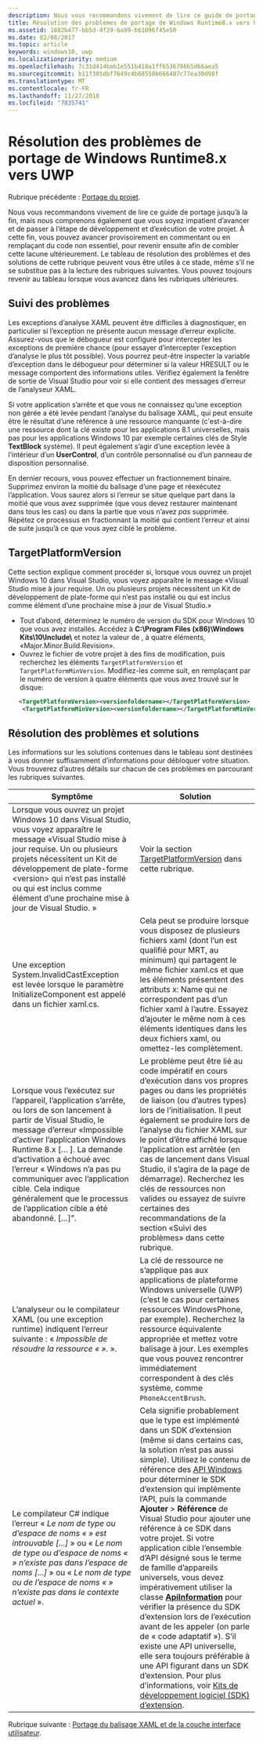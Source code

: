```yaml
---
description: Nous vous recommandons vivement de lire ce guide de portage jusqu’à la fin, mais nous comprenons également que vous soyez impatient d’avancer et de passer à l’étape de développement et d’exécution de votre projet.
title: Résolution des problèmes de portage de Windows Runtime8.x vers UWP
ms.assetid: 1882b477-bb5d-4f29-ba99-b61096f45e50
ms.date: 02/08/2017
ms.topic: article
keywords: windows10, uwp
ms.localizationpriority: medium
ms.openlocfilehash: 7c31d414bab1e551b418a1ff653678665d66aea5
ms.sourcegitcommit: b11f305dbf7649c4b68550b666487c77ea30d98f
ms.translationtype: MT
ms.contentlocale: fr-FR
ms.lasthandoff: 11/27/2018
ms.locfileid: "7835741"
---
```

# <a name="troubleshooting-porting-windows-runtime-8x-to-uwp"></a>Résolution des problèmes de portage de Windows Runtime8.x vers UWP


Rubrique précédente : [Portage du projet](w8x-to-uwp-porting-to-a-uwp-project.md).

Nous vous recommandons vivement de lire ce guide de portage jusqu’à la fin, mais nous comprenons également que vous soyez impatient d’avancer et de passer à l’étape de développement et d’exécution de votre projet. À cette fin, vous pouvez avancer provisoirement en commentant ou en remplaçant du code non essentiel, pour revenir ensuite afin de combler cette lacune ultérieurement. Le tableau de résolution des problèmes et des solutions de cette rubrique peuvent vous être utiles à ce stade, même s’il ne se substitue pas à la lecture des rubriques suivantes. Vous pouvez toujours revenir au tableau lorsque vous avancez dans les rubriques ultérieures.

## <a name="tracking-down-issues"></a>Suivi des problèmes

Les exceptions d’analyse XAML peuvent être difficiles à diagnostiquer, en particulier si l’exception ne présente aucun message d’erreur explicite. Assurez-vous que le débogueur est configuré pour intercepter les exceptions de première chance (pour essayer d’intercepter l’exception d’analyse le plus tôt possible). Vous pourrez peut-être inspecter la variable d’exception dans le débogueur pour déterminer si la valeur HRESULT ou le message comportent des informations utiles. Vérifiez également la fenêtre de sortie de Visual Studio pour voir si elle contient des messages d’erreur de l’analyseur XAML.

Si votre application s’arrête et que vous ne connaissez qu’une exception non gérée a été levée pendant l’analyse du balisage XAML, qui peut ensuite être le résultat d’une référence à une ressource manquante (c'est-à-dire une ressource dont la clé existe pour les applications 8.1 universelles, mais pas pour les applications Windows 10 par exemple certaines clés de Style **TextBlock** système). Il peut également s’agir d’une exception levée à l’intérieur d’un **UserControl**, d’un contrôle personnalisé ou d’un panneau de disposition personnalisé.

En dernier recours, vous pouvez effectuer un fractionnement binaire. Supprimez environ la moitié du balisage d’une page et réexécutez l’application. Vous saurez alors si l’erreur se situe quelque part dans la moitié que vous avez supprimée (que vous devez restaurer maintenant dans tous les cas) ou dans la partie que vous n’avez *pas* supprimée. Répétez ce processus en fractionnant la moitié qui contient l’erreur et ainsi de suite jusqu’à ce que vous ayez ciblé le problème.

## <a name="targetplatformversion"></a>TargetPlatformVersion

Cette section explique comment procéder si, lorsque vous ouvrez un projet Windows 10 dans Visual Studio, vous voyez apparaître le message «Visual Studio mise à jour requise. Un ou plusieurs projets nécessitent un Kit de développement de plate-forme <version> qui n’est pas installé ou qui est inclus comme élément d’une prochaine mise à jour de Visual Studio.»

-   Tout d’abord, déterminez le numéro de version du SDK pour Windows 10 que vous avez installés. Accédez à **C:\\Program Files (x86)\\Windows Kits\\10\\Include\\<versionfoldername>** et notez la valeur de *<versionfoldername>*, à quatre éléments, «Major.Minor.Build.Revision».
-   Ouvrez le fichier de votre projet à des fins de modification, puis recherchez les éléments `TargetPlatformVersion` et `TargetPlatformMinVersion`. Modifiez-les comme suit, en remplaçant *<versionfoldername>* par le numéro de version à quatre éléments que vous avez trouvé sur le disque:

```xml
   <TargetPlatformVersion><versionfoldername></TargetPlatformVersion>
    <TargetPlatformMinVersion><versionfoldername></TargetPlatformMinVersion>
```

## <a name="troubleshooting-symptoms-and-remedies"></a>Résolution des problèmes et solutions

Les informations sur les solutions contenues dans le tableau sont destinées à vous donner suffisamment d’informations pour débloquer votre situation. Vous trouverez d’autres détails sur chacun de ces problèmes en parcourant les rubriques suivantes.

| Symptôme | Solution |
|---------|--------|
| Lorsque vous ouvrez un projet Windows 10 dans Visual Studio, vous voyez apparaître le message «Visual Studio mise à jour requise. Un ou plusieurs projets nécessitent un Kit de développement de plate-forme &lt;version&gt; qui n’est pas installé ou qui est inclus comme élément d’une prochaine mise à jour de Visual Studio. » | Voir la section [TargetPlatformVersion](#targetplatformversion) dans cette rubrique. |
| Une exception System.InvalidCastException est levée lorsque le paramètre InitializeComponent est appelé dans un fichier xaml.cs.| Cela peut se produire lorsque vous disposez de plusieurs fichiers xaml (dont l’un est qualifié pour MRT, au minimum) qui partagent le même fichier xaml.cs et que les éléments présentent des attributs x: Name qui ne correspondent pas d’un fichier xaml à l’autre. Essayez d’ajouter le même nom à ces éléments identiques dans les deux fichiers xaml, ou omettez-les complètement. |
| Lorsque vous l’exécutez sur l’appareil, l’application s’arrête, ou lors de son lancement à partir de Visual Studio, le message d’erreur «Impossible d’activer l’application Windows Runtime 8.x [… \]. La demande d’activation a échoué avec l’erreur « Windows n’a pas pu communiquer avec l’application cible. Cela indique généralement que le processus de l’application cible a été abandonné. \[…\]”. | Le problème peut être lié au code impératif en cours d’exécution dans vos propres pages ou dans les propriétés de liaison (ou d’autres types) lors de l’initialisation. Il peut également se produire lors de l’analyse du fichier XAML sur le point d’être affiché lorsque l’application est arrêtée (en cas de lancement dans Visual Studio, il s’agira de la page de démarrage). Recherchez les clés de ressources non valides ou essayez de suivre certaines des recommandations de la section «Suivi des problèmes» dans cette rubrique.|
| L’analyseur ou le compilateur XAML (ou une exception runtime) indiquent l’erreur suivante : « *Impossible de résoudre la ressource « <resourcekey> ».* ». | La clé de ressource ne s’applique pas aux applications de plateforme Windows universelle (UWP) (c’est le cas pour certaines ressources WindowsPhone, par exemple). Recherchez la ressource équivalente appropriée et mettez votre balisage à jour. Les exemples que vous pouvez rencontrer immédiatement correspondent à des clés système, comme `PhoneAccentBrush`. |
| Le compilateur C# indique l’erreur « *Le nom de type ou d’espace de noms « <name> » est introuvable \[...\]* » ou « *Le nom de type ou d’espace de noms « <name> » n’existe pas dans l’espace de noms \[...\]* » ou « *Le nom de type ou de l’espace de noms « <name> » n’existe pas dans le contexte actuel* ». | Cela signifie probablement que le type est implémenté dans un SDK d’extension (même si dans certains cas, la solution n’est pas aussi simple). Utilisez le contenu de référence des [API Windows](https://msdn.microsoft.com/library/windows/apps/bg124285) pour déterminer le SDK d’extension qui implémente l’API, puis la commande **Ajouter** > **Référence** de Visual Studio pour ajouter une référence à ce SDK dans votre projet. Si votre application cible l’ensemble d’API désigné sous le terme de famille d’appareils universels, vous devez impérativement utiliser la classe [**ApiInformation**](https://msdn.microsoft.com/library/windows/apps/dn949001) pour vérifier la présence du SDK d’extension lors de l’exécution avant de les appeler (on parle de « code adaptatif »). S’il existe une API universelle, elle sera toujours préférable à une API figurant dans un SDK d’extension. Pour plus d’informations, voir [Kits de développement logiciel (SDK) d’extension](w8x-to-uwp-porting-to-a-uwp-project.md). |

Rubrique suivante : [Portage du balisage XAML et de la couche interface utilisateur](w8x-to-uwp-porting-xaml-and-ui.md).


